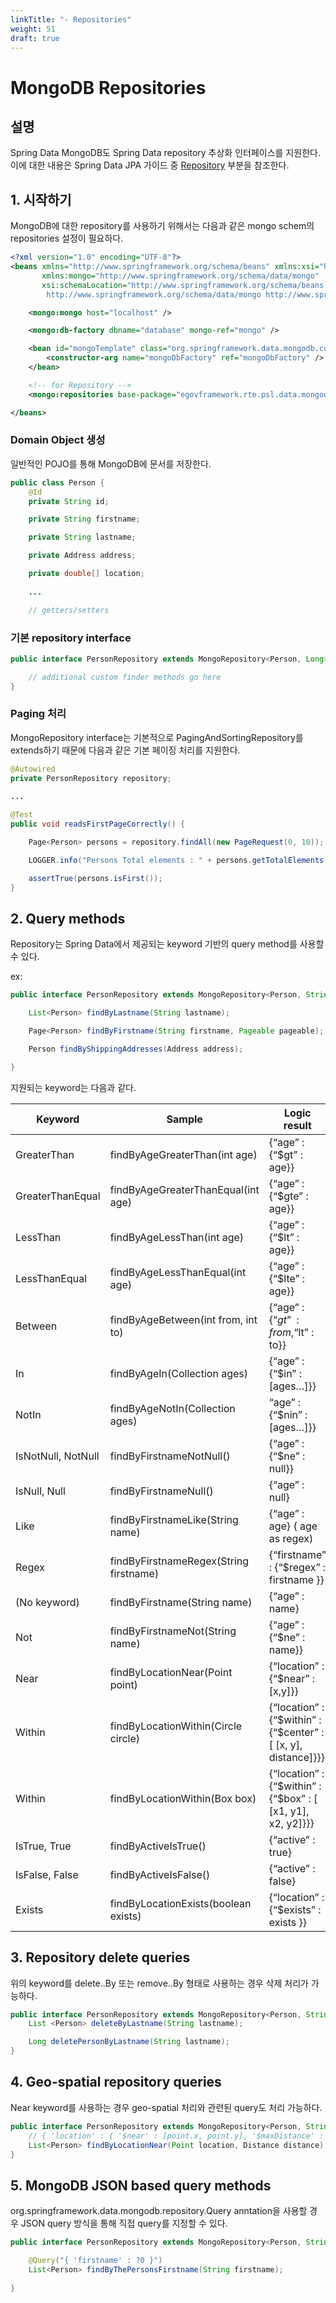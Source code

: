 ```yaml
---
linkTitle: "- Repositories"
weight: 51
draft: true
---
```

# MongoDB Repositories

## 설명
Spring Data MongoDB도 Spring Data repository 추상화 인터페이스를 지원한다. 이에 대한 내용은 Spring Data JPA 가이드 중 [Repository](./jpa-repository.md) 부분을 참조한다.

## 1. 시작하기
MongoDB에 대한 repository를 사용하기 위해서는 다음과 같은 mongo schem의 repositories 설정이 필요하다.

```xml
<?xml version="1.0" encoding="UTF-8"?>
<beans xmlns="http://www.springframework.org/schema/beans" xmlns:xsi="http://www.w3.org/2001/XMLSchema-instance"
       xmlns:mongo="http://www.springframework.org/schema/data/mongo"
       xsi:schemaLocation="http://www.springframework.org/schema/beans http://www.springframework.org/schema/beans/spring-beans-3.2.xsd
		http://www.springframework.org/schema/data/mongo http://www.springframework.org/schema/data/mongo/spring-mongo.xsd">

    <mongo:mongo host="localhost" />

    <mongo:db-factory dbname="database" mongo-ref="mongo" />

    <bean id="mongoTemplate" class="org.springframework.data.mongodb.core.MongoTemplate">
        <constructor-arg name="mongoDbFactory" ref="mongoDbFactory" />
    </bean>

    <!-- for Repository -->
    <mongo:repositories base-package="egovframework.rte.psl.data.mongodb.repository" />

</beans>
```

### Domain Object 생성
일반적인 POJO를 통해 MongoDB에 문서를 저장한다.

```java
public class Person {
    @Id
    private String id;

    private String firstname;

    private String lastname;

    private Address address;

    private double[] location;
 
    ...

    // getters/setters
```

### 기본 repository interface

```java
public interface PersonRepository extends MongoRepository<Person, Long> {

    // additional custom finder methods go here
}
```

### Paging 처리
MongoRepository interface는 기본적으로 PagingAndSortingRepository를 extends하기 때문에 다음과 같은 기본 페이징 처리를 지원한다.

```java
@Autowired
private PersonRepository repository;
 
...

@Test
public void readsFirstPageCorrectly() {

    Page<Person> persons = repository.findAll(new PageRequest(0, 10));

    LOGGER.info("Persons Total elements : " + persons.getTotalElements());

    assertTrue(persons.isFirst());
}
```

## 2. Query methods
Repository는 Spring Data에서 제공되는 keyword 기반의 query method를 사용할 수 있다.

ex:
```java
public interface PersonRepository extends MongoRepository<Person, String> {

    List<Person> findByLastname(String lastname);

    Page<Person> findByFirstname(String firstname, Pageable pageable);

    Person findByShippingAddresses(Address address);

}
```

지원되는 keyword는 다음과 같다.

| Keyword            | Sample                                 | Logic result                                                   |
| ------------------ | -------------------------------------- | -------------------------------------------------------------- |
| GreaterThan        | findByAgeGreaterThan(int age)          | {“age” : {“$gt” : age}}                                        |
| GreaterThanEqual   | findByAgeGreaterThanEqual(int age)     | {“age” : {“$gte” : age}}                                       |
| LessThan           | findByAgeLessThan(int age)             | {“age” : {“$lt” : age}}                                        |
| LessThanEqual      | findByAgeLessThanEqual(int age)        | {“age” : {“$lte” : age}}                                       |
| Between            | findByAgeBetween(int from, int to)     | {“age” : {“$gt” : from, “$lt” : to}}                           |
| In                 | findByAgeIn(Collection ages)           | {“age” : {“$in” : [ages…]}}                                    |
| NotIn              | findByAgeNotIn(Collection ages)        | “age” : {“$nin” : [ages…]}}                                    |
| IsNotNull, NotNull | findByFirstnameNotNull()               | {“age” : {“$ne” : null}}                                       |
| IsNull, Null       | findByFirstnameNull()                  | {“age” : null}                                                 |
| Like               | findByFirstnameLike(String name)       | {“age” : age} ( age as regex)                                  |
| Regex              | findByFirstnameRegex(String firstname) | {“firstname” : {“$regex” : firstname }}                        |
| (No keyword)       | findByFirstname(String name)           | {“age” : name}                                                 |
| Not                | findByFirstnameNot(String name)        | {“age” : {“$ne” : name}}                                       |
| Near               | findByLocationNear(Point point)        | {“location” : {“$near” : [x,y]}}                               |
| Within             | findByLocationWithin(Circle circle)    | {“location” : {“$within” : {“$center” : [ [x, y], distance]}}} |
| Within             | findByLocationWithin(Box box)          | {“location” : {“$within” : {“$box” : [ [x1, y1], x2, y2]}}}    |
| IsTrue, True       | findByActiveIsTrue()                   | {“active” : true}                                              |
| IsFalse, False     | findByActiveIsFalse()                  | {“active” : false}                                             |
| Exists             | findByLocationExists(boolean exists)   | {“location” : {“$exists” : exists }}                           |

## 3. Repository delete queries
위의 keyword를 delete..By 또는 remove..By 형태로 사용하는 경우 삭제 처리가 가능하다.

```java
public interface PersonRepository extends MongoRepository<Person, String> {
    List <Person> deleteByLastname(String lastname);

    Long deletePersonByLastname(String lastname);
}
```

## 4. Geo-spatial repository queries
Near keyword를 사용하는 경우 geo-spatial 처리와 관련된 query도 처리 가능하다.

```java
public interface PersonRepository extends MongoRepository<Person, String> {
    // { 'location' : { '$near' : [point.x, point.y], '$maxDistance' : distance}}
    List<Person> findByLocationNear(Point location, Distance distance);
}
```

## 5. MongoDB JSON based query methods
org.springframework.data.mongodb.repository.Query anntation을 사용할 경우 JSON query 방식을 통해 직접 query를 지정할 수 있다.

```java
public interface PersonRepository extends MongoRepository<Person, String> {

    @Query("{ 'firstname' : ?0 }")
    List<Person> findByThePersonsFirstname(String firstname);
 
}
```